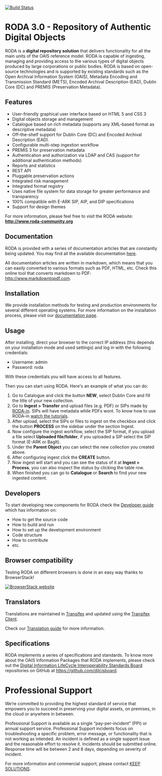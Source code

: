 [![Build Status](https://travis-ci.org/keeps/roda.png?branch=master)](https://travis-ci.org/keeps/roda)

RODA 3.0 - Repository of Authentic Digital Objects
==============================================
RODA is a **digital repository solution** that delivers functionality for all the main units of the OAIS reference model. RODA is capable of ingesting, managing and providing access to the various types of digital objects produced by large corporations or public bodies. RODA is based on open-source technologies and is supported by existing standards such as the Open Archival Information System (OAIS), Metadata Encoding and Transmission Standard (METS), Encoded Archival Description (EAD), Dublin Core (DC) and PREMIS (Preservation Metadata).

## Features

* User-friendly graphical user interface based on HTML 5 and CSS 3
* Digital objects storage and management
* Catalogue based on rich metadata (supports any XML-based format as descriptive metadata)
* Off-the-shelf support for Dublin Core (DC) and Encoded Archival Description (EAD).
* Configurable multi-step ingestion workflow
* PREMIS 3 for preservation metadata
* Authentication and authorization via LDAP and CAS (support for additional authentication methods)
* Reports and statistics
* REST API
* Pluggable preservation actions
* Integrated risk management
* Integrated format registry
* Uses native file system for data storage for greater performance and transparency
* 100% compatible with E-ARK SIP, AIP, and DIP specifications
* Support for design themes

For more information, please feel free to visit the RODA website:
**<http://www.roda-community.org>**


## Documentation

RODA is provided with a series of documentation articles that are constantly being updated. You may find all the available documentation [here](https://github.com/keeps/roda/tree/master/documentation/README.md).

All documentation articles are written in markdown, which means that you can easily converted to various formats such as PDF, HTML, etc. Check this online tool that converts markdown to PDF: <http://www.markdowntopdf.com>.

## Installation

We provide installation methods for testing and production environments for several different operating systems. For more information on the installation process, please visit our [documentation page](https://github.com/keeps/roda/tree/master/documentation/README.md).

## Usage

After installing, direct your browser to the correct IP address (this depends on your installation mode and used settings) and log in with the following credentials:

* Username: admin
* Password: roda

With these credentials you will have access to all features.

Then you can start using RODA. Here's an example of what you can do:

1. Go to Catalogue and click the button **NEW**, select Dublin Core and fill the title of your new collection.
2. Go to **Ingest > Transfer** and upload files (e.g. PDF) or SIPs made by [RODA-in](http://rodain.roda-community.org/). SIPs will have metadata while PDFs wont. To know how to use RODA-in [watch the tutorials](http://rodain.roda-community.org/).
3. After upload, select the SIPs or files to ingest on the checkbox and click the button **PROCESS** on the sidebar under the section Ingest.
4. Now configure the ingest workflow, select the SIP format, if you upload a file select **Uploaded file/folder**, if you uploaded a SIP select the SIP format (E-ARK or BagIt).
5. Under the **Parent Object** you can select the new collection you created above.
6. After configuring ingest click the **CREATE** button.
7. Now ingest will start and you can see the status of it at **Ingest > Process**, you can also inspect the status by clicking the table row.
8. When finished you can go to **Catalogue** or **Search** to find your new ingested content.

## Developers

To start developing new components for RODA check the [Developer guide](https://github.com/keeps/roda/blob/master/documentation/Developers_Guide.md) which has information on:

- How to get the source code
- How to build and run
- How to set up the development environment
- Code structure
- How to contribute
- etc.

## Browser compatibility

Testing RODA on different browsers is done in an easy way thanks to BrowserStack!

[![BrowserStack website](https://user-images.githubusercontent.com/98429/40908885-f1559ca4-67df-11e8-8a98-8b0b57d3febb.png)](http://browserstack.com/)

## Translators

Translations are maintained in [Transifex](https://www.transifex.com/roda-1/roda2) and updated using the [Transifex Client](http://docs.transifex.com/client/).

Check our [Translation guide](https://github.com/keeps/roda/blob/master/documentation/Translation_Guide.md) for more information.

## Specifications

RODA implements a series of specifications and standards. To know more about the OAIS Information Packages that RODA implements, please check out the [Digital Information LifeCycle Interoperability Standards Board](http://www.dilcis.eu/) repositories on GitHub at https://github.com/dilcisboard.


# Professional Support

We’re committed to providing the highest standard of service that empowers you to succeed in preserving your digital assets, on premises, in the cloud or anywhere in between.

Professional Support is available as a single “pay-per-incident” (PPI) or annual support service. Professional Support incidents focus on troubleshooting a specific problem, error message, or functionality that is not working as intended. An incident is defined as a single support issue and the reasonable effort to resolve it. Incidents should be submitted online. Response time will be between 2 and 8 days, depending on severity of incident.

For more information and commercial support, please contact [KEEP SOLUTIONS](http://www.keep.pt).
